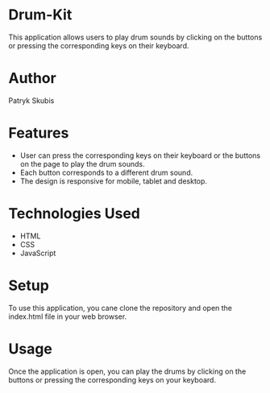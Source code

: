 # Drum-Kit
This application allows users to play drum sounds by clicking on the buttons or pressing the corresponding keys on their keyboard.

# Author
Patryk Skubis

# Features
- User can press the corresponding keys on their keyboard or the buttons on the page to play the drum sounds.
- Each button corresponds to a different drum sound.
- The design is responsive for mobile, tablet and desktop.

# Technologies Used
- HTML
- CSS
- JavaScript

# Setup
To use this application, you cane clone the repository and open the index.html file in your web browser.

# Usage
Once the application is open, you can play the drums by clicking on the buttons or pressing the corresponding keys on your keyboard. 

